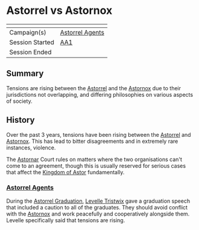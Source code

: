 # Astorrel vs Astornox

| []() | |
| --- | --- |
| Campaign(s) | [Astorrel Agents](../README.md) |
| Session Started | [AA1](../sessions/1.md) |
| Session Ended | |

## Summary

Tensions are rising between the [Astorrel](../../../astarus/civilisations/kingdom-of-astor/organisations/astorrel/README.md) and the [Astornox](../../../astarus/civilisations/kingdom-of-astor/organisations/astornox.md) due to their jurisdictions not overlapping, and differing philosophies on various aspects of society.

## History

Over the past 3 years, tensions have been rising between the [Astorrel](../../../astarus/civilisations/kingdom-of-astor/organisations/astorrel/README.md) and [Astornox](../../../astarus/civilisations/kingdom-of-astor/organisations/astornox.md). This has lead to bitter disagreements and in extremely rare instances, violence.

The [Astornar](../../../astarus/civilisations/kingdom-of-astor/organisations/astornar.md) Court rules on matters where the two organisations can't come to an agreement, though this is usually reserved for serious cases that affect the [Kingdom of Astor](../../../astarus/civilisations/kingdom-of-astor/README.md) fundamentally.

### [Astorrel Agents](../README.md)

During the [Astorrel Graduation](astorrel-graduation.md), [Levelle Tristwix](../../../astarus/people/levelle-tristwix.md) gave a graduation speech that included a caution to all of the graduates. They should avoid conflict with the [Astornox](../../../astarus/civilisations/kingdom-of-astor/organisations/astornox.md) and work peacefully and cooperatively alongside them. Levelle specifically said that tensions are rising.
